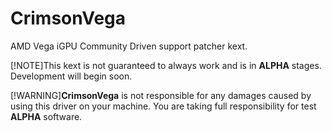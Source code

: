 # CrimsonVega
AMD Vega iGPU Community Driven support patcher kext.

[!NOTE]This kext is not guaranteed to always work and is in **ALPHA** stages. Development will begin soon.

[!WARNING]**CrimsonVega** is not responsible for any damages caused by using this driver on your machine. You are taking full responsibility for test **ALPHA** software.
